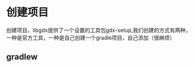 # 创建项目

创建项目，libgdx提供了一个设置的工具包gdx-setup,我们创建的方式有两种，一种是官方工具，一种是自己创建一个gradle项目，自己添加（很麻烦）

## gradlew

